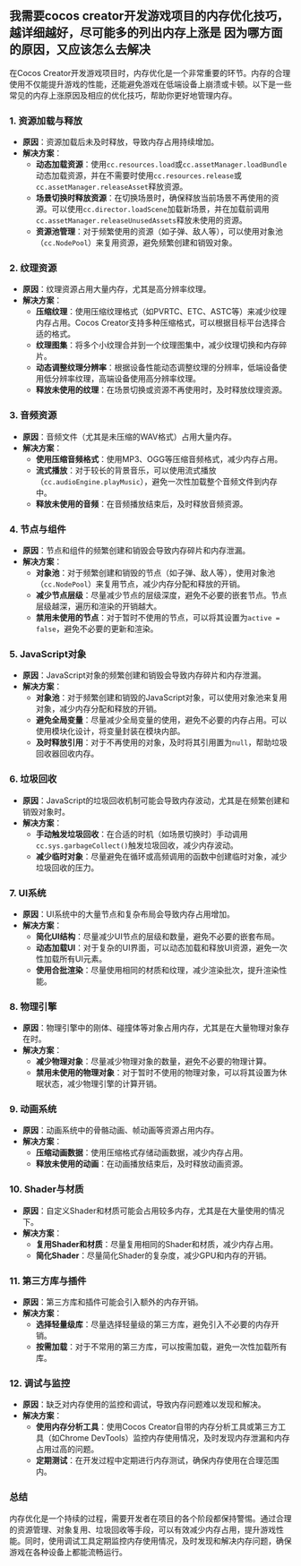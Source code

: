 ## 我需要cocos creator开发游戏项目的内存优化技巧，越详细越好，尽可能多的列出内存上涨是 因为哪方面的原因，又应该怎么去解决
在Cocos Creator开发游戏项目时，内存优化是一个非常重要的环节。内存的合理使用不仅能提升游戏的性能，还能避免游戏在低端设备上崩溃或卡顿。以下是一些常见的内存上涨原因及相应的优化技巧，帮助你更好地管理内存。

### 1. **资源加载与释放**
   - **原因**：资源加载后未及时释放，导致内存占用持续增加。
   - **解决方案**：
     - **动态加载资源**：使用`cc.resources.load`或`cc.assetManager.loadBundle`动态加载资源，并在不需要时使用`cc.resources.release`或`cc.assetManager.releaseAsset`释放资源。
     - **场景切换时释放资源**：在切换场景时，确保释放当前场景不再使用的资源。可以使用`cc.director.loadScene`加载新场景，并在加载前调用`cc.assetManager.releaseUnusedAssets`释放未使用的资源。
     - **资源池管理**：对于频繁使用的资源（如子弹、敌人等），可以使用对象池（`cc.NodePool`）来复用资源，避免频繁创建和销毁对象。

### 2. **纹理资源**
   - **原因**：纹理资源占用大量内存，尤其是高分辨率纹理。
   - **解决方案**：
     - **压缩纹理**：使用压缩纹理格式（如PVRTC、ETC、ASTC等）来减少纹理内存占用。Cocos Creator支持多种压缩格式，可以根据目标平台选择合适的格式。
     - **纹理图集**：将多个小纹理合并到一个纹理图集中，减少纹理切换和内存碎片。
     - **动态调整纹理分辨率**：根据设备性能动态调整纹理的分辨率，低端设备使用低分辨率纹理，高端设备使用高分辨率纹理。
     - **释放未使用的纹理**：在场景切换或资源不再使用时，及时释放纹理资源。

### 3. **音频资源**
   - **原因**：音频文件（尤其是未压缩的WAV格式）占用大量内存。
   - **解决方案**：
     - **使用压缩音频格式**：使用MP3、OGG等压缩音频格式，减少内存占用。
     - **流式播放**：对于较长的背景音乐，可以使用流式播放（`cc.audioEngine.playMusic`），避免一次性加载整个音频文件到内存中。
     - **释放未使用的音频**：在音频播放结束后，及时释放音频资源。

### 4. **节点与组件**
   - **原因**：节点和组件的频繁创建和销毁会导致内存碎片和内存泄漏。
   - **解决方案**：
     - **对象池**：对于频繁创建和销毁的节点（如子弹、敌人等），使用对象池（`cc.NodePool`）来复用节点，减少内存分配和释放的开销。
     - **减少节点层级**：尽量减少节点的层级深度，避免不必要的嵌套节点。节点层级越深，遍历和渲染的开销越大。
     - **禁用未使用的节点**：对于暂时不使用的节点，可以将其设置为`active = false`，避免不必要的更新和渲染。

### 5. **JavaScript对象**
   - **原因**：JavaScript对象的频繁创建和销毁会导致内存碎片和内存泄漏。
   - **解决方案**：
     - **对象池**：对于频繁创建和销毁的JavaScript对象，可以使用对象池来复用对象，减少内存分配和释放的开销。
     - **避免全局变量**：尽量减少全局变量的使用，避免不必要的内存占用。可以使用模块化设计，将变量封装在模块内部。
     - **及时释放引用**：对于不再使用的对象，及时将其引用置为`null`，帮助垃圾回收器回收内存。

### 6. **垃圾回收**
   - **原因**：JavaScript的垃圾回收机制可能会导致内存波动，尤其是在频繁创建和销毁对象时。
   - **解决方案**：
     - **手动触发垃圾回收**：在合适的时机（如场景切换时）手动调用`cc.sys.garbageCollect()`触发垃圾回收，减少内存波动。
     - **减少临时对象**：尽量避免在循环或高频调用的函数中创建临时对象，减少垃圾回收的压力。

### 7. **UI系统**
   - **原因**：UI系统中的大量节点和复杂布局会导致内存占用增加。
   - **解决方案**：
     - **简化UI结构**：尽量减少UI节点的层级和数量，避免不必要的嵌套布局。
     - **动态加载UI**：对于复杂的UI界面，可以动态加载和释放UI资源，避免一次性加载所有UI元素。
     - **使用合批渲染**：尽量使用相同的材质和纹理，减少渲染批次，提升渲染性能。

### 8. **物理引擎**
   - **原因**：物理引擎中的刚体、碰撞体等对象占用内存，尤其是在大量物理对象存在时。
   - **解决方案**：
     - **减少物理对象**：尽量减少物理对象的数量，避免不必要的物理计算。
     - **禁用未使用的物理对象**：对于暂时不使用的物理对象，可以将其设置为休眠状态，减少物理引擎的计算开销。

### 9. **动画系统**
   - **原因**：动画系统中的骨骼动画、帧动画等资源占用内存。
   - **解决方案**：
     - **压缩动画数据**：使用压缩格式存储动画数据，减少内存占用。
     - **释放未使用的动画**：在动画播放结束后，及时释放动画资源。

### 10. **Shader与材质**
   - **原因**：自定义Shader和材质可能会占用较多内存，尤其是在大量使用的情况下。
   - **解决方案**：
     - **复用Shader和材质**：尽量复用相同的Shader和材质，减少内存占用。
     - **简化Shader**：尽量简化Shader的复杂度，减少GPU和内存的开销。

### 11. **第三方库与插件**
   - **原因**：第三方库和插件可能会引入额外的内存开销。
   - **解决方案**：
     - **选择轻量级库**：尽量选择轻量级的第三方库，避免引入不必要的内存开销。
     - **按需加载**：对于不常用的第三方库，可以按需加载，避免一次性加载所有库。

### 12. **调试与监控**
   - **原因**：缺乏对内存使用的监控和调试，导致内存问题难以发现和解决。
   - **解决方案**：
     - **使用内存分析工具**：使用Cocos Creator自带的内存分析工具或第三方工具（如Chrome DevTools）监控内存使用情况，及时发现内存泄漏和内存占用过高的问题。
     - **定期测试**：在开发过程中定期进行内存测试，确保内存使用在合理范围内。

### 总结
内存优化是一个持续的过程，需要开发者在项目的各个阶段都保持警惕。通过合理的资源管理、对象复用、垃圾回收等手段，可以有效减少内存占用，提升游戏性能。同时，使用调试工具定期监控内存使用情况，及时发现和解决内存问题，确保游戏在各种设备上都能流畅运行。